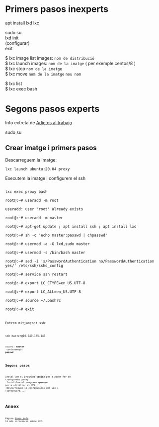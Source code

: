 # Primers pasos inexperts

apt install lxd lxc

sudo su<br />
lxd init<br />
(configurar)<br />
exit

$ lxc image list images: `nom de distribució`<br />
$ lxc launch images: `nom de la imatge` ( per exemple centos/8 )<br />
$ lxc stop `nom de la imatge`<br />
$ lxc move `nom de la imatge` `nou nom`<br />

$ lxc list<br />
$ lxc exec <nom de la imatge descarregada> bash

# Segons pasos experts

Info extreta de [Adictos al trabajo](https://www.adictosaltrabajo.com/2018/07/11/amaras-lxd-por-encima-de-todas-las-cosas/)<br />

sudo su

## Crear imatge i primers pasos

Descarreguem la imatge: <br />

```lxc launch ubuntu:20.04 proxy```

Executem la imatge i configurem el ssh

<code>
lxc exec proxy bash<br />
root@:~# useradd -m root<br />
useradd: user 'root' already exists<br />
root@:~# useradd -m master<br />
root@:~# apt-get update ; apt install ssh ; apt install lxd<br />
root@:~# sh -c 'echo master:passwd | chpasswd'<br />
root@:~# usermod -a -G lxd,sudo master<br />
root@:~# usermod -s /bin/bash master<br />
root@:~# sed -i 's/PasswordAuthentication no/PasswordAuthentication yes/' /etc/ssh/sshd_config<br />
root@:~# service ssh restart<br />
root@:~# export LC_CTYPE=en_US.UTF-8<br />
root@:~# export LC_ALL=en_US.UTF-8<br />
root@:~# source ~/.bashrc<br />
root@:~# exit
<code />

Entrem mitjançant ssh:

<code>
ssh master@10.240.165.143
<code />

usuari: **master**<br />
contrasenya: **passwd**

## Segons pasos

Instal·lem el programa **squid3** per a poder fer de transparent proxy.<br />
Instal·lem el programa **openvpn** per a utilitzar el VPN.<br />
Descarreguem la configuració del vpn i (continuarà...)


# Annex

Pàgina [Simos.info](https://blog.simos.info/how-to-use-the-lxd-proxy-device-to-map-ports-between-the-host-and-the-containers/) té més informació sobre LXC.
